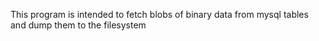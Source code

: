 This program is intended to fetch blobs of binary data from mysql tables and dump them to the filesystem

